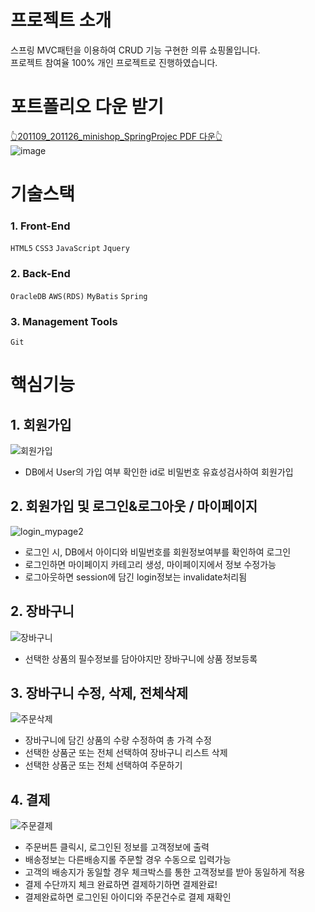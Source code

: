 # 프로젝트 소개
스프링 MVC패턴을 이용하여 CRUD 기능 구현한 의류 쇼핑몰입니다.<br>
프로젝트 참여율 100% 개인 프로젝트로 진행하였습니다.

# 포트폴리오 다운 받기
<a href="https://github.com/rim-D/minishop/files/5851110/201109_201126_minishop_SpringProject.pdf">👆201109_201126_minishop_SpringProjec PDF 다운👆</a><br>
![image](https://user-images.githubusercontent.com/48913713/105390183-17255000-5c5c-11eb-84a3-12fb129d6184.png)

# 기술스택
### 1. Front-End
`HTML5` `CSS3` `JavaScript` `Jquery`

### 2. Back-End
`OracleDB` `AWS(RDS)` `MyBatis` `Spring`

### 3. Management Tools
`Git`

# 핵심기능
## 1. 회원가입
![회원가입](https://user-images.githubusercontent.com/48913713/101374397-779d3f80-38f1-11eb-8e4e-bf96a76f94fb.gif)
- DB에서 User의 가입 여부 확인한 id로 비밀번호 유효성검사하여 회원가입

## 2. 회원가입 및 로그인&로그아웃 / 마이페이지 
![login_mypage2](https://user-images.githubusercontent.com/48913713/101370902-75d17d00-38ed-11eb-9aa5-d6e521dc3729.gif)
- 로그인 시, DB에서 아이디와 비밀번호를 회원정보여부를 확인하여 로그인
- 로그인하면 마이페이지 카테고리 생성, 마이페이지에서 정보 수정가능
- 로그아웃하면 session에 담긴 login정보는 invalidate처리됨

## 2. 장바구니
![장바구니](https://user-images.githubusercontent.com/48913713/101371840-9221e980-38ee-11eb-8844-56e16b0653d6.gif)
- 선택한 상품의 필수정보를 담아야지만 장바구니에 상품 정보등록

## 3. 장바구니 수정, 삭제, 전체삭제
![주문삭제](https://user-images.githubusercontent.com/48913713/101373024-d95caa00-38ef-11eb-899e-d2e495b87c16.gif)
- 장바구니에 담긴 상품의 수량 수정하여 총 가격 수정
- 선택한 상품군 또는 전체 선택하여 장바구니 리스트 삭제
- 선택한 상품군 또는 전체 선택하여 주문하기

## 4. 결제
![주문결제](https://user-images.githubusercontent.com/48913713/101373733-a2d35f00-38f0-11eb-9066-a245e93d5435.gif)
- 주문버튼 클릭시, 로그인된 정보를 고객정보에 출력
- 배송정보는 다른배송지롤 주문할 경우 수동으로 입력가능
- 고객의 배송지가 동일할 경우 체크박스를 통한 고객정보를 받아 동일하게 적용
- 결제 수단까지 체크 완료하면 결제하기하면 결제완료!
- 결제완료하면 로그인된 아이디와 주문건수로 결제 재확인

